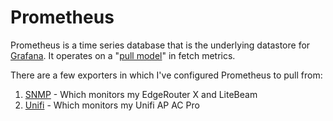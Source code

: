 # Prometheus

Prometheus is a time series database that is the underlying datastore for [Grafana](../grafana). It operates on a "[pull model](https://prometheus.io/docs/introduction/faq/#why-do-you-pull-rather-than-push?)" in fetch metrics.

There are a few exporters in which I've configured Prometheus to pull from:

1. [SNMP](../snmp_exporter/) - Which monitors my EdgeRouter X and LiteBeam
2. [Unifi](../unifi_exporter/) - Which monitors my Unifi AP AC Pro
